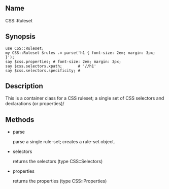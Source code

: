 Name
----

CSS::Ruleset

Synopsis
--------

    use CSS::Ruleset;
    my CSS::Ruleset $rules .= parse('h1 { font-size: 2em; margin: 3px; }');
    say $css.properties; # font-size: 2em; margin: 3px;
    say $css.selectors.xpath;       # '//h1'
    say $css.selectors.specificity; #

Description
-----------

This is a container class for a CSS ruleset; a single set of CSS selectors and declarations (or properties)/

Methods
-------

  * parse

    parse a single rule-set; creates a rule-set object.

  * selectors

    returns the selectors (type CSS::Selectors)

  * properties

    returns the properties (type CSS::Properties)

